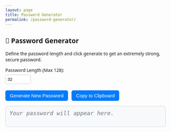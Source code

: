 ```yaml
---
layout: page
title: Password Generator
permalink: /password-generator/
---
```


<style>
#password-generator-container {
  max-width: 600px;
  margin: 0 auto;
  font-family: "Segoe UI", Tahoma, Geneva, Verdana, sans-serif;
}

#password-box {
  font-family: monospace;
  font-size: 1.1rem;
  padding: 12px;
  margin-top: 1rem;
  background-color: #f8f9fa;
  border: 1px solid #ced4da;
  border-radius: 8px;
  word-break: break-word;
  min-height: 40px;
  transition: all 0.2s ease;
}

#password-box.placeholder {
  color: #6c757d;
  font-style: italic;
}

#password-box.generated {
  color: #212529;
  font-weight: bold;
  font-style: normal;
}

button {
  margin-top: 10px;
  margin-right: 8px;
  padding: 8px 14px;
  font-size: 0.95rem;
  background-color: #007bff;
  color: white;
  border: none;
  border-radius: 6px;
  cursor: pointer;
  transition: background-color 0.2s ease;
}
button:hover {
  background-color: #0056b3;
}

input[type="number"] {
  padding: 6px;
  width: 80px;
  border-radius: 5px;
  border: 1px solid #ccc;
  margin-top: 5px;
  margin-bottom: 10px;
}
</style>

<div id="password-generator-container">
  <h2>🔐 Password Generator</h2>
  <p>Define the password length and click generate to get an extremely strong, secure password.</p>

  <label for="length">Password Length (Max 128):</label>
  <br>
  <input type="number" id="length" min="8" max="128" value="32">
  <br>
  <button onclick="generatePassword()">Generate New Password</button>
  <button onclick="copyPassword()">Copy to Clipboard</button>

  <p id="password-box" class="placeholder">Your password will appear here.</p>
</div>

<script>
function generatePassword() {
  const charset = "ABCDEFGHIJKLMNOPQRSTUVWXYZabcdefghijklmnopqrstuvwxyz0123456789!@#$%^&*()-_=+[]{}|;:,.<>?/`~";
  let length = parseInt(document.getElementById("length").value);
  if (isNaN(length) || length < 8 || length > 128) {
    alert("Please choose a valid length between 8 and 128.");
    return;
  }

  let password = '';
  const array = new Uint32Array(length);
  window.crypto.getRandomValues(array);  // secure RNG

  for (let i = 0; i < length; i++) {
    password += charset[array[i] % charset.length];
  }

  const box = document.getElementById("password-box");
  box.innerText = password;
  box.classList.remove("placeholder");
  box.classList.add("generated");
}

function copyPassword() {
  const box = document.getElementById("password-box");
  const password = box.innerText;
  if (!password || box.classList.contains("placeholder")) {
    alert("No password to copy!");
    return;
  }

  navigator.clipboard.writeText(password).then(() => {
    alert("Password copied to clipboard.");
  }).catch(err => {
    console.error("Copy failed", err);
    alert("Failed to copy. Please try manually.");
  });
}
</script>
